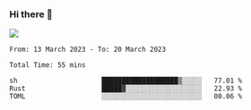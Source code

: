 ### Hi there 👋️

![](https://komarev.com/ghpvc/?username=Loner1024)

<!--START_SECTION:waka-->

```text
From: 13 March 2023 - To: 20 March 2023

Total Time: 55 mins

sh                     ███████████████████▒░░░░░   77.01 %
Rust                   █████▓░░░░░░░░░░░░░░░░░░░   22.93 %
TOML                   ░░░░░░░░░░░░░░░░░░░░░░░░░   00.06 %
```

<!--END_SECTION:waka-->



